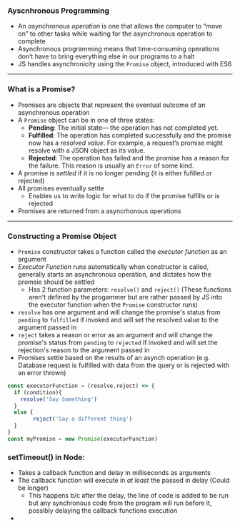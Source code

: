 ### Ayscnhronous Programming

- An *asynchronous operation* is one that allows the computer to “move on” to other tasks while waiting for the asynchronous operation to complete
- Asynchronous programming means that time-consuming operations don’t have to bring everything else in our programs to a halt
- JS handles asynchronicity using the `Promise` object, introduced with ES6 

---

### What is a Promise?

- Promises are objects that represent the eventual outcome of an asynchronous operation 
- A `Promise` object can be in one of three states:
  - **Pending**: The initial state— the operation has not completed yet.
  - **Fulfilled**: The operation has completed successfully and the promise now has a *resolved value*. For example, a request’s promise might resolve with a JSON object as its value.
  - **Rejected**: The operation has failed and the promise has a reason for the failure. This reason is usually an `Error` of some kind.
- A promise is *settled* if it is no longer pending (it is either fufilled or rejected)
- All promises eventually settle
  - Enables us to write logic for what to do if the promise fulfills or is rejected
- Promises are returned from a asyncrhonous operations

---

### Constructing a Promise Object

- `Promise` constructor takes a function called the *executor function* as an argument
- *Executor Function* runs automatically when constructor is called, generally starts an asynchronous operation, and dictates how the promsie should be settled
  - Has 2 function parameters: `resolve()` and `reject()` (These functions aren't defined by the progammer but are rather passed by JS into the executor function when the `Promise` constructor runs)
- `resolve` has one argument and will change the promise's status from `pending` to `fulfilled` if invoked and will set the resolved value to the argument passed in
- `reject` takes a reason or error as an argument and will change the promise's status from `pending` to `rejected` if invoked and will set the rejection's reason to the argument passed in
- Promises settle based on the results of an asynch operation (e.g. Database request is fulfilled with data from the query or is rejected with an error thrown)

```javascript
const executorFunction = (resolve,reject) => {
  if (condition){
    resolve('Say Something')
  }
  else {
		reject('Say a different thing')
  }
}
const myPromise = new Promise(executorFunction)
```

### setTimeout() in Node:

- Takes a callback function and delay in milliseconds as arguments
- The callback function will execute in *at least* the passed in delay (Could be longer)
  - This happens b/c after the delay, the line of code is added to be run but any synchronous code from the program will run before it, possibly delaying the callback functions execution 
- 